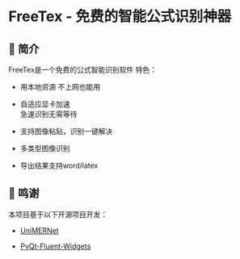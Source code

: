 # FreeTex - 免费的智能公式识别神器


## 🌟 简介

FreeTex是一个免费的公式智能识别软件
特色：

- 用本地资源 不上网也能用

- 自适应显卡加速    
  急速识别无需等待

- 支持图像粘贴，识别一键解决

- 多类型图像识别

- 导出结果支持word/latex

## 🚀 鸣谢

本项目基于以下开源项目开发：

- [UniMERNet](https://github.com/opendatalab/UniMERNet)

- [PyQt-Fluent-Widgets](https://github.com/zhiyiYo/PyQt-Fluent-Widgets)
